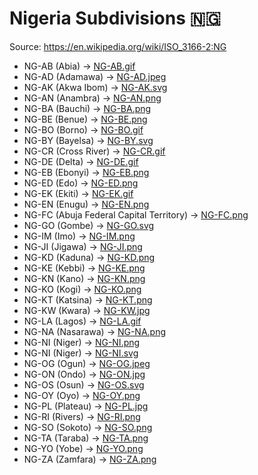 # Nigeria Subdivisions 🇳🇬

Source: https://en.wikipedia.org/wiki/ISO_3166-2:NG

* NG-AB (Abia) -> [NG-AB.gif](https://github.com/amckenna41/iso3166-flag-icons/blob/main/iso3166-2-icons/NG/NG-AB.gif)
* NG-AD (Adamawa) -> [NG-AD.jpeg](https://github.com/amckenna41/iso3166-flag-icons/blob/main/iso3166-2-icons/NG/NG-AD.jpeg)
* NG-AK (Akwa Ibom) -> [NG-AK.svg](https://github.com/amckenna41/iso3166-flag-icons/blob/main/iso3166-2-icons/NG/NG-AK.svg)
* NG-AN (Anambra) -> [NG-AN.png](https://github.com/amckenna41/iso3166-flag-icons/blob/main/iso3166-2-icons/NG/NG-AN.png)
* NG-BA (Bauchi) -> [NG-BA.png](https://github.com/amckenna41/iso3166-flag-icons/blob/main/iso3166-2-icons/NG/NG-BA.png)
* NG-BE (Benue) -> [NG-BE.png](https://github.com/amckenna41/iso3166-flag-icons/blob/main/iso3166-2-icons/NG/NG-BE.png)
* NG-BO (Borno) -> [NG-BO.gif](https://github.com/amckenna41/iso3166-flag-icons/blob/main/iso3166-2-icons/NG/NG-BO.gif)
* NG-BY (Bayelsa) -> [NG-BY.svg](https://github.com/amckenna41/iso3166-flag-icons/blob/main/iso3166-2-icons/NG/NG-BY.svg)
* NG-CR (Cross River) -> [NG-CR.gif](https://github.com/amckenna41/iso3166-flag-icons/blob/main/iso3166-2-icons/NG/NG-CR.gif)
* NG-DE (Delta) -> [NG-DE.gif](https://github.com/amckenna41/iso3166-flag-icons/blob/main/iso3166-2-icons/NG/NG-DE.gif)
* NG-EB (Ebonyi) -> [NG-EB.png](https://github.com/amckenna41/iso3166-flag-icons/blob/main/iso3166-2-icons/NG/NG-EB.png)
* NG-ED (Edo) -> [NG-ED.png](https://github.com/amckenna41/iso3166-flag-icons/blob/main/iso3166-2-icons/NG/NG-ED.png)
* NG-EK (Ekiti) -> [NG-EK.gif](https://github.com/amckenna41/iso3166-flag-icons/blob/main/iso3166-2-icons/NG/NG-EK.gif)
* NG-EN (Enugu) -> [NG-EN.png](https://github.com/amckenna41/iso3166-flag-icons/blob/main/iso3166-2-icons/NG/NG-EN.png)
* NG-FC (Abuja Federal Capital Territory) -> [NG-FC.png](https://github.com/amckenna41/iso3166-flag-icons/blob/main/iso3166-2-icons/NG/NG-FC.png)
* NG-GO (Gombe) -> [NG-GO.svg](https://github.com/amckenna41/iso3166-flag-icons/blob/main/iso3166-2-icons/NG/NG-GO.svg)
* NG-IM (Imo) -> [NG-IM.png](https://github.com/amckenna41/iso3166-flag-icons/blob/main/iso3166-2-icons/NG/NG-IM.png)
* NG-JI (Jigawa) -> [NG-JI.png](https://github.com/amckenna41/iso3166-flag-icons/blob/main/iso3166-2-icons/NG/NG-JI.png)
* NG-KD (Kaduna) -> [NG-KD.png](https://github.com/amckenna41/iso3166-flag-icons/blob/main/iso3166-2-icons/NG/NG-KD.png)
* NG-KE (Kebbi) -> [NG-KE.png](https://github.com/amckenna41/iso3166-flag-icons/blob/main/iso3166-2-icons/NG/NG-KE.png)
* NG-KN (Kano) -> [NG-KN.png](https://github.com/amckenna41/iso3166-flag-icons/blob/main/iso3166-2-icons/NG/NG-KN.png)
* NG-KO (Kogi) -> [NG-KO.png](https://github.com/amckenna41/iso3166-flag-icons/blob/main/iso3166-2-icons/NG/NG-KO.png)
* NG-KT (Katsina) -> [NG-KT.png](https://github.com/amckenna41/iso3166-flag-icons/blob/main/iso3166-2-icons/NG/NG-KT.png)
* NG-KW (Kwara) -> [NG-KW.jpg](https://github.com/amckenna41/iso3166-flag-icons/blob/main/iso3166-2-icons/NG/NG-KW.jpg)
* NG-LA (Lagos) -> [NG-LA.gif](https://github.com/amckenna41/iso3166-flag-icons/blob/main/iso3166-2-icons/NG/NG-LA.gif)
* NG-NA (Nasarawa) -> [NG-NA.png](https://github.com/amckenna41/iso3166-flag-icons/blob/main/iso3166-2-icons/NG/NG-NA.png)
* NG-NI (Niger) -> [NG-NI.png](https://github.com/amckenna41/iso3166-flag-icons/blob/main/iso3166-2-icons/NG/NG-NI.png)
* NG-NI (Niger) -> [NG-NI.svg](https://github.com/amckenna41/iso3166-flag-icons/blob/main/iso3166-2-icons/NG/NG-NI.svg)
* NG-OG (Ogun) -> [NG-OG.jpeg](https://github.com/amckenna41/iso3166-flag-icons/blob/main/iso3166-2-icons/NG/NG-OG.jpeg)
* NG-ON (Ondo) -> [NG-ON.jpg](https://github.com/amckenna41/iso3166-flag-icons/blob/main/iso3166-2-icons/NG/NG-ON.jpg)
* NG-OS (Osun) -> [NG-OS.svg](https://github.com/amckenna41/iso3166-flag-icons/blob/main/iso3166-2-icons/NG/NG-OS.svg)
* NG-OY (Oyo) -> [NG-OY.png](https://github.com/amckenna41/iso3166-flag-icons/blob/main/iso3166-2-icons/NG/NG-OY.png)
* NG-PL (Plateau) -> [NG-PL.jpg](https://github.com/amckenna41/iso3166-flag-icons/blob/main/iso3166-2-icons/NG/NG-PL.jpg)
* NG-RI (Rivers) -> [NG-RI.png](https://github.com/amckenna41/iso3166-flag-icons/blob/main/iso3166-2-icons/NG/NG-RI.png)
* NG-SO (Sokoto) -> [NG-SO.png](https://github.com/amckenna41/iso3166-flag-icons/blob/main/iso3166-2-icons/NG/NG-SO.png)
* NG-TA (Taraba) -> [NG-TA.png](https://github.com/amckenna41/iso3166-flag-icons/blob/main/iso3166-2-icons/NG/NG-TA.png)
* NG-YO (Yobe) -> [NG-YO.png](https://github.com/amckenna41/iso3166-flag-icons/blob/main/iso3166-2-icons/NG/NG-YO.png)
* NG-ZA (Zamfara) -> [NG-ZA.png](https://github.com/amckenna41/iso3166-flag-icons/blob/main/iso3166-2-icons/NG/NG-ZA.png)
